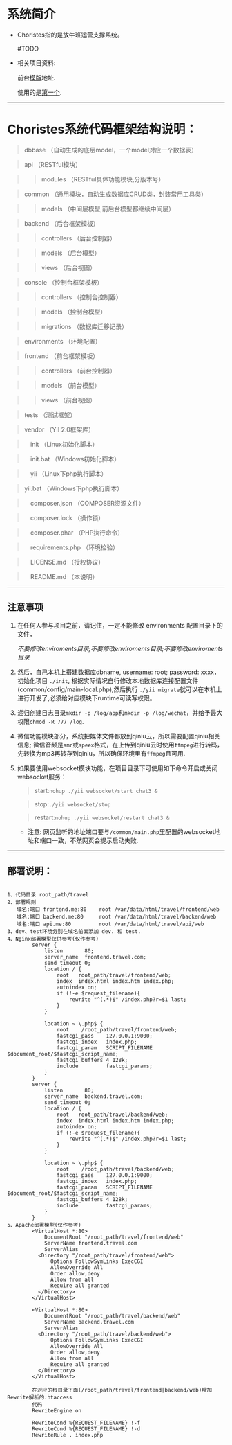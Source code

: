 # 系统简介

* Choristes指的是放牛班运营支撑系统。

  #TODO

* 相关项目资料:

    前台[模版](http://www.cssauthor.com/e-commerce-website-templates/ "cssauthor.com/")地址.

    使用的是[第一个](https://p.w3layouts.com/demos/shopin/web/ "w3layouts").

***

# Choristes系统代码框架结构说明：

> dbbase （自动生成的底层model，一个model对应一个数据表）

> api （RESTful模块）

>> modules （RESTful具体功能模块,分版本号）

> common （通用模块，自动生成数据库CRUD类，封装常用工具类）

>> models （中间层模型,前后台模型都继续中间层）

> backend （后台框架模板）

>> controllers （后台控制器）

>> models （后台模型）

>> views （后台视图）

> console （控制台框架模板）

>> controllers （控制台控制器）

>> models （控制台模型）

>> migrations （数据库迁移记录）

> environments （环境配置）

> frontend （前台框架模板）

>> controllers （前台控制器）

>> models （前台模型）

>> views （前台视图）

> tests （测试框架）

> vendor （YII 2.0框架库）

>　init （Linux初始化脚本）

>　init.bat （Windows初始化脚本）

>　yii （Linux下php执行脚本）

>  yii.bat （Windows下php执行脚本）

>　composer.json （COMPOSER资源文件）

>　composer.lock （操作锁）

>　composer.phar （PHP执行命令）

>　requirements.php （环境检验）

>　LICENSE.md  （授权协议）

>　README.md   （本说明）

***

## 注意事项

1. 在任何人参与项目之前，请记住，一定不能修改 environments 配置目录下的文件，

   *不要修改enviroments目录;不要修改enviroments目录;不要修改enviroments目录*

2. 然后，自己本机上搭建数据库dbname,  username: root; password: xxxx，初始化项目 `./init`,
   根据实际情况自行修改本地数据库连接配置文件(common/config/main-local.php),然后执行 `./yii migrate`就可以在本机上进行开发了,必须给对应模块下runtime可读写权限。

3. 递归创建日志目录`mkdir -p /log/app`和`mkdir -p /log/wechat`，并给予最大权限`chmod -R 777 /log`.

4. 微信功能模块部分，系统把媒体文件都放到qiniu云，所以需要配置qiniu相关信息;
   微信音频是`amr`或`speex`格式，在上传到qiniu云时使用`ffmpeg`进行转码，先转换为mp3再转存到qiniu，所以确保环境里有`ffmpeg`且可用.

5. 如果要使用websocket模块功能，在项目目录下可使用如下命令开启或关闭websocket服务：

   > start:`nohup ./yii websocket/start chat3 &`

   > stop:`./yii websocket/stop`

   > restart:`nohup ./yii websocket/restart chat3 &`

   * 注意: 网页监听的地址端口要与`/common/main.php`里配置的websocket地址和端口一致，不然网页会提示启动失败.

***

## 部署说明：

```

1、代码目录 root_path/travel
2、部署规则
   域名:端口 frontend.me:80    root /var/data/html/travel/frontend/web
   域名:端口 backend.me:80     root /var/data/html/travel/backend/web
   域名:端口 api.me:80         root /var/data/html/travel/api/web
3、dev、test环境分别在域名前面添加 dev. 和 test.
4、Nginx部署模型仅供参考(仅作参考)
		server {
	        listen       80;
	        server_name  frontend.travel.com;
			send_timeout 0;
	        location / {
	            root   root_path/travel/frontend/web;
	            index  index.html index.htm index.php;
				autoindex on;
				if (!-e $request_filename){
					rewrite "^(.*)$" /index.php?r=$1 last;
				}
	        }

	        location ~ \.php$ {
				root	/root_path/travel/frontend/web;
				fastcgi_pass	127.0.0.1:9000;
				fastcgi_index	index.php;
				fastcgi_param	SCRIPT_FILENAME  $document_root/$fastcgi_script_name;
				fastcgi_buffers 4 128k;
				include			fastcgi_params;
			}
	    }
	    server {
	        listen       80;
	        server_name  backend.travel.com;
			send_timeout 0;
	        location / {
	            root   root_path/travel/backend/web;
	            index  index.html index.htm index.php;
				autoindex on;
				if (!-e $request_filename){
					rewrite "^(.*)$" /index.php?r=$1 last;
				}
	        }

	        location ~ \.php$ {
				root	/root_path/travel/backend/web;
				fastcgi_pass	127.0.0.1:9000;
				fastcgi_index	index.php;
				fastcgi_param	SCRIPT_FILENAME  $document_root/$fastcgi_script_name;
				fastcgi_buffers 4 128k;
				include			fastcgi_params;
			}
	    }
5、Apache部署模型(仅作参考)
		<VirtualHost *:80>
		    DocumentRoot "/root_path/travel/frontend/web"
		    ServerName frontend.travel.com
		    ServerAlias
		  <Directory "/root_path/travel/frontend/web">
		      Options FollowSymLinks ExecCGI
		      AllowOverride All
		      Order allow,deny
		      Allow from all
		      Require all granted
		  </Directory>
		</VirtualHost>

		<VirtualHost *:80>
		    DocumentRoot "/root_path/travel/backend/web"
		    ServerName backend.travel.com
		    ServerAlias
		  <Directory "/root_path/travel/backend/web">
		      Options FollowSymLinks ExecCGI
		      AllowOverride All
		      Order allow,deny
		      Allow from all
		      Require all granted
		  </Directory>
		</VirtualHost>

		在对应的根目录下面(/root_path/travel/frontend|backend/web)增加Rewrite解析的.htaccess
		代码
		RewriteEngine on

		RewriteCond %{REQUEST_FILENAME} !-f
		RewriteCond %{REQUEST_FILENAME} !-d
		RewriteRule . index.php

```
